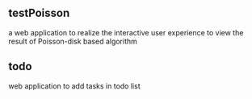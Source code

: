 ## testPoisson

a web application to realize the interactive user experience to view the result of Poisson-disk based algorithm

## todo

web application to add tasks in todo list